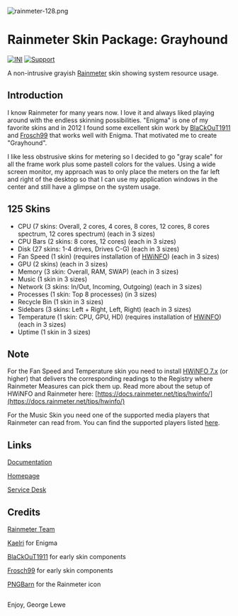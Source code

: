 ![rainmeter-128.png](https://bytebucket.org/ravatar/%7Bbd8fd59d-eafd-4ba0-82d6-c8c91bcb31c4%7D?ts=2748439)

# Rainmeter Skin Package: Grayhound

[![INI](https://img.shields.io/badge/Language-INI-informational.svg)](https://en.wikipedia.org/wiki/INI_file)
[![Support](https://img.shields.io/badge/Supported-yes-009900.svg)](https://georgelewe.atlassian.net/servicedesk/customer/portal/5)

A non-intrusive grayish [Rainmeter](https://www.rainmeter.net/) skin showing system resource usage.

## Introduction

I know Rainmeter for many years now. I love it and always liked playing around with the endless skinning possibilities. "Enigma" is one of my favorite skins and in 2012 I found some excellent skin work by [BlaCkOuT1911](http://blackout1911.deviantart.com/) and [Frosch99](http://frosch99.deviantart.com/) that works well with Enigma. That motivated me to create "Grayhound".

I like less obstrusive skins for metering so I decided to go "gray scale" for all the frame work plus some pastell colors for the values. Using a wide screen monitor, my approach was to only place the meters on the far left and right of the desktop so that I can use my application windows in the center and still have a glimpse on the system usage.

## 125 Skins

-   CPU (7 skins: Overall, 2 cores, 4 cores, 8 cores, 12 cores, 8 cores spectrum, 12 cores spectrum) (each in 3 sizes)
-   CPU Bars (2 skins: 8 cores, 12 cores) (each in 3 sizes)
-   Disk (27 skins: 1-4 drives, Drives C-G) (each in 3 sizes)
-   Fan Speed (1 skin) (requires installation of [HWiNFO](https://www.hwinfo.com/)) (each in 3 sizes)
-   GPU (2 skins) (each in 3 sizes)
-   Memory (3 skin: Overall, RAM, SWAP) (each in 3 sizes)
-   Music (1 skin in 3 sizes)
-   Network (3 skins: In/Out, Incoming, Outgoing) (each in 3 sizes)
-   Processes (1 skin: Top 8 processes) (in 3 sizes)
-   Recycle Bin (1 skin in 3 sizes)
-   Sidebars (3 skins: Left + Right, Left, Right) (each in 3 sizes)
-   Temperature (1 skin: CPU, GPU, HD) (requires installation of [HWiNFO](https://www.hwinfo.com/)) (each in 3 sizes)
-   Uptime (1 skin in 3 sizes)

## Note

For the Fan Speed and Temperature skin you need to install [HWiNFO 7.x](https://www.hwinfo.com/) (or higher) that delivers the corresponding readings to the Registry where Rainmeter Measures can pick them up.
Read more about the setup of HWiNFO and Rainmeter here: [https://docs.rainmeter.net/tips/hwinfo/](https://docs.rainmeter.net/tips/hwinfo/)

For the Music Skin you need one of the supported media players that Rainmeter can read from. You can find the supported players listed [here](https://docs.rainmeter.net/manual/measures/nowplaying/).

## Links

[Documentation](https://lewe.gitbook.io/rainmeter-skin-grayhound/)

[Homepage](https://www.lewe.com/)

[Service Desk](https://georgelewe.atlassian.net/servicedesk/customer/portal/5)

## Credits

[Rainmeter Team](https://www.rainmeter.net/)

[Kaelri](https://www.deviantart.com/kaelri) for Enigma

[BlaCkOuT1911](http://blackout1911.deviantart.com/) for early skin components

[Frosch99](http://frosch99.deviantart.com/) for early skin components

[PNGBarn](https://www.pngbarn.com/png-image-phdsw) for the Rainmeter icon

##

Enjoy,
George Lewe
